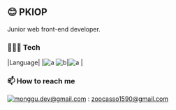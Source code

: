 ## 😊 PKIOP

Junior web front-end developer.

### 🧑🏻‍💻 Tech



|Language|
|![a](https://img.shields.io/badge/JavaScript-f7df11?style=flat-square&logo=JavaScript&logoColor=black) ![b](https://img.shields.io/badge/C++-007396?style=flat-square&logo=c%2B%2B&logoColor=white)|![a](https://img.shields.io/badge/React-61dafb?style=flat-square&logo=React&logoColor=black) |


### 📫  How to reach me
[![monggu.dev@gmail.com](https://img.shields.io/badge/Gmail-d14836?style=flat-square&logo=Gmail&logoColor=white&link=mailto:zoocasso1590@gmail.com)](mailto:zoocasso1590@gmail.com) : zoocasso1590@gmail.com 
